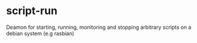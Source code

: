 # script-run
Deamon for starting, running, monitoring and stopping arbitrary scripts on a debian system (e.g rasbian) 
